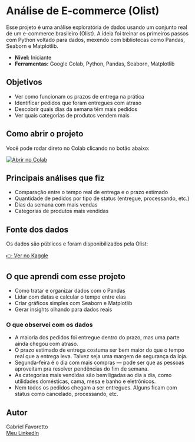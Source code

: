 # Análise de E-commerce (Olist)

Esse projeto é uma análise exploratória de dados usando um conjunto real de um e-commerce brasileiro (Olist). A ideia foi treinar os primeiros passos com Python voltado para dados, mexendo com bibliotecas como Pandas, Seaborn e Matplotlib.

- **Nível:** Iniciante  
- **Ferramentas:** Google Colab, Python, Pandas, Seaborn, Matplotlib

## Objetivos

- Ver como funcionam os prazos de entrega na prática
- Identificar pedidos que foram entregues com atraso
- Descobrir quais dias da semana têm mais pedidos
- Ver quais categorias de produtos vendem mais

## Como abrir o projeto

Você pode rodar direto no Colab clicando no botão abaixo:

[![Abrir no Colab](https://img.shields.io/badge/Ver%20no-Colab-blue?logo=googlecolab)](https://colab.research.google.com/drive/1O63aLtmaKGVltuugeBUY8QDfdKRbywyz)

## Principais análises que fiz

- Comparação entre o tempo real de entrega e o prazo estimado
- Quantidade de pedidos por tipo de status (entregue, processando, etc.)
- Dias da semana com mais vendas
- Categorias de produtos mais vendidas

## Fonte dos dados

Os dados são públicos e foram disponibilizados pela Olist:

[👉 Ver no Kaggle](https://www.kaggle.com/datasets/olistbr/brazilian-ecommerce)

## O que aprendi com esse projeto

- Como tratar e organizar dados com o Pandas
- Lidar com datas e calcular o tempo entre elas
- Criar gráficos simples com Seaborn e Matplotlib
- Gerar insights olhando para dados reais

### O que observei com os dados

- A maioria dos pedidos foi entregue dentro do prazo, mas uma parte ainda chegou com atraso.
- O prazo estimado de entrega costuma ser bem maior do que o tempo real que a entrega leva. Talvez seja uma margem de segurança da loja.
- Segunda-feira é o dia com mais compras — pode ser que as pessoas aproveitam pra resolver pendências do fim de semana.
- As categorias mais vendidas são bem ligadas ao dia a dia, como utilidades domésticas, cama, mesa e banho e eletrônicos.
- Nem todos os pedidos chegam a ser entregues. Alguns ficam com status como cancelado, processando, etc.

## Autor

Gabriel Favoretto  
[Meu LinkedIn](https://www.linkedin.com/in/gabriel-favoretto-636a60173/)
